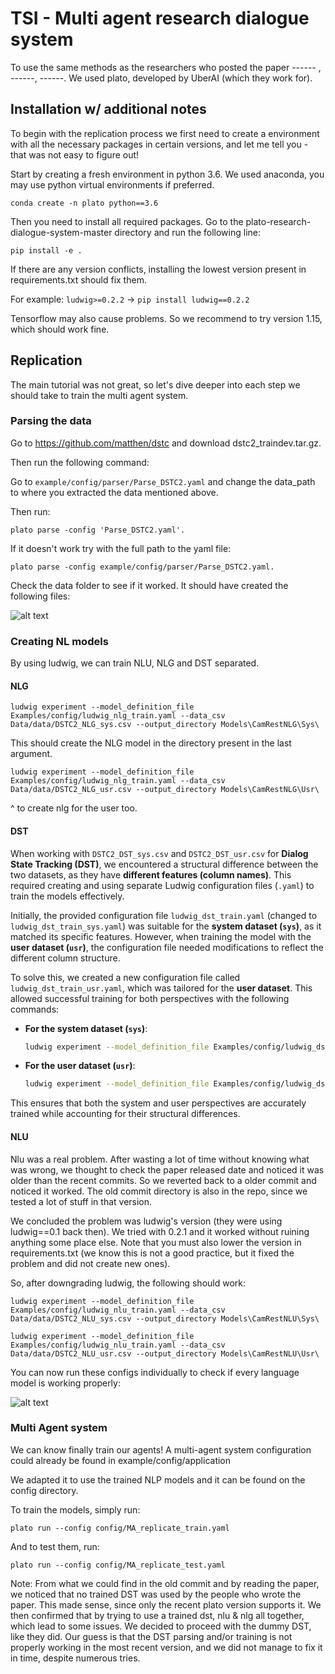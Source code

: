 # TSI - Multi agent research dialogue system

To use the same methods as the researchers who posted the paper ------ , ------, ------. We used plato, developed by UberAI (which they work for).

## Installation w/ additional notes

To begin with the replication process we first need to create a environment with all the necessary packages in certain versions, and let me tell you - that was not easy to figure out!

Start by creating a fresh environment in python 3.6. We used anaconda, you may use python virtual environments if preferred.

```conda create -n plato python==3.6```

Then you need to install all required packages. Go to the plato-research-dialogue-system-master directory and run the following line:

```pip install -e .```

If there are any version conflicts, installing the lowest version present in requirements.txt should fix them.

For example: ```ludwig>=0.2.2``` -> ```pip install ludwig==0.2.2```

Tensorflow may also cause problems. So we recommend to try version 1.15, which should work fine.



## Replication

The main tutorial was not great, so let's dive deeper into each step we should take to train the multi agent system.

### Parsing the data

Go to https://github.com/matthen/dstc and download dstc2_traindev.tar.gz.

Then run the following command:

Go to `example/config/parser/Parse_DSTC2.yaml` and change the data_path to where you extracted the data mentioned above.

Then run:

```plato parse -config 'Parse_DSTC2.yaml'.```

If it doesn't work try with the full path to the yaml file:


```plato parse -config example/config/parser/Parse_DSTC2.yaml.```


Check the data folder to see if it worked. It should have created the following files:

![alt text](images/data_parsed.png)

### Creating NL models

By using ludwig, we can train NLU, NLG and DST separated.


#### NLG

```ludwig experiment --model_definition_file Examples/config/ludwig_nlg_train.yaml --data_csv Data/data/DSTC2_NLG_sys.csv --output_directory Models\CamRestNLG\Sys\```

This should create the NLG model in the directory present in the last argument.

```ludwig experiment --model_definition_file Examples/config/ludwig_nlg_train.yaml --data_csv Data/data/DSTC2_NLG_usr.csv --output_directory Models\CamRestNLG\Usr\```

^ to create nlg for the user too.

#### DST

When working with `DSTC2_DST_sys.csv` and `DSTC2_DST_usr.csv` for **Dialog State Tracking (DST)**, we encountered a structural difference between the two datasets, as they have **different features (column names)**. This required creating and using separate Ludwig configuration files (`.yaml`) to train the models effectively.

Initially, the provided configuration file `ludwig_dst_train.yaml` (changed to `ludwig_dst_train_sys.yaml`) was suitable for the **system dataset (`sys`)**, as it matched its specific features. However, when training the model with the **user dataset (`usr`)**, the configuration file needed modifications to reflect the different column structure. 

To solve this, we created a new configuration file called `ludwig_dst_train_usr.yaml`, which was tailored for the **user dataset**. This allowed successful training for both perspectives with the following commands:

- **For the system dataset (`sys`)**:
  ```bash
  ludwig experiment --model_definition_file Examples/config/ludwig_dst_train.yaml --data_csv Data/data/DSTC2_DST_sys.csv --output_directory Models\CamRestDST\Sys\
    ```

- **For the user dataset (`usr`)**:
    ```bash
    ludwig experiment --model_definition_file Examples/config/ludwig_dst_train_usr.yaml --data_csv Data/data/DSTC2_DST_usr.csv --output_directory Models\CamRestDST\Usr\
    ```

This ensures that both the system and user perspectives are accurately trained while accounting for their structural differences.

#### NLU

Nlu was a real problem. After wasting a lot of time without knowing what was wrong, we thought to check the paper released date and noticed it was older than the recent commits. So we reverted back to a older commit and noticed it worked. The old commit directory is also in the repo, since we tested a lot of stuff in that version.

We concluded the problem was ludwig's version (they were using ludwig==0.1 back then). We tried with 0.2.1 and it worked without ruining anything some place else. Note that you must also lower the version in requirements.txt (we know this is not a good practice, but it fixed the problem and did not create new ones).

So, after downgrading ludwig, the following should work:

```ludwig experiment --model_definition_file Examples/config/ludwig_nlu_train.yaml --data_csv Data/data/DSTC2_NLU_sys.csv --output_directory Models\CamRestNLU\Sys\```

```ludwig experiment --model_definition_file Examples/config/ludwig_nlu_train.yaml --data_csv Data/data/DSTC2_NLU_usr.csv --output_directory Models\CamRestNLU\Usr\```


You can now run these configs individually to check if every language model is working properly:

![alt text](images/configs_individual.png)

### Multi Agent system

We can know finally train our agents! A multi-agent system configuration could already be found in example/config/application

We adapted it to use the trained NLP models and it can be found on the config directory.

To train the models, simply run:

```plato run --config config/MA_replicate_train.yaml```

And to test them, run:

```plato run --config config/MA_replicate_test.yaml```

Note: From what we could find in the old commit and by reading the paper, we noticed that no trained DST was used by the people who wrote the paper. This made sense, since only the recent plato version supports it. We then confirmed that by trying to use a trained dst, nlu & nlg all together, which lead to some issues. We decided to proceed with the dummy DST, like they did. Our guess is that the DST parsing and/or training is not properly working in the most recent version, and we did not manage to fix it in time, despite numerous tries.
